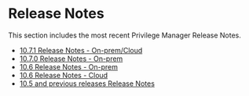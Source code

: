 [title]: # (Release Notes)
[tags]: # (read me)
[priority]: # (30000)
# Release Notes

This section includes the most recent Privilege Manager Release Notes.

* [10.7.1 Release Notes - On-prem/Cloud](10.7.1-combined.md)
* [10.7.0 Release Notes - On-prem](10.7-on-prem.md)
* [10.6 Release Notes - On-prem](10.6-on-prem.md)
* [10.6 Release Notes - Cloud](10.6-cloud.md)
* [10.5 and previous releases Release Notes](10.5-prior.md)
